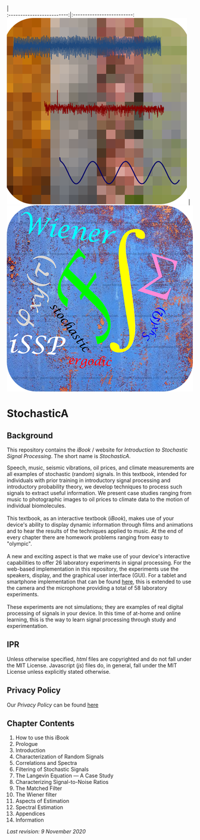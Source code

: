 <!-- 
<table style="margin:0px auto;">
	<tr style="text-align:center; border: 0px">
		<td style="text-align:right; padding-right:25px;"><img src="images/StochasticA.png" height="30%"></td>
		<td style="text-align:left; padding-left:25px;"><img src="images/StochasticS.png" height="30%"></td>
	</tr>
</table>
 -->

  |  
:-------------------------:|:-------------------------:
<img src="images/StochasticA.png" height="30%">  |  <img src="images/StochasticS.png" height="30%">

# StochasticA

## Background
This repository contains the *iBook* / website for *Introduction to Stochastic Signal Processing*. The short name is *StochasticA*.

Speech, music, seismic vibrations, oil prices, and climate measurements are all examples of stochastic (random) signals. In this textbook, intended for individuals with prior training in introductory signal processing and introductory probability theory, we develop techniques to process such signals to extract useful information. We present case studies ranging from music to photographic images to oil prices to climate data to the motion of individual biomolecules.
<br><br>
This textbook, as an interactive textbook (*iBook*), makes use of your device's ability to display dynamic information through films and animations and to hear the results of the techniques applied to music. At the end of every chapter there are homework problems ranging from easy to "olympic".
<br><br>
A new and exciting aspect is that we make use of your device's interactive capabilities to offer 26 laboratory experiments in signal processing. For the web-based implementation in this repository, the experiments use the speakers, display, and the graphical user interface (GUI). For a tablet and smartphone implementation that can be found [here](https://apps.apple.com/us/app/stochastic-signal-processing/id1450268179?ls=1), this is extended to use the camera and the microphone providing a total of 58 laboratory experiments.
<br><br>
These experiments are not simulations; they are examples of real digital processing of signals in your device. In this time of at-home and online learning, this is the way to learn signal processing through study and experimentation.

## IPR
Unless otherwise specified, *html* files are copyrighted and do not fall under the MIT License. Javascript (*js*) files do, in general, fall under the MIT License unless explicitly stated otherwise.

## Privacy Policy
Our *Privacy Policy* can be found [here](https://sites.google.com/socraticsoftware.org/socraticsoftware/privacy-policy)

## Chapter Contents

1. How to use this iBook
1. Prologue
1. Introduction
1. Characterization of Random Signals
1. Correlations and Spectra
1. Filtering of Stochastic Signals
1. The Langevin Equation &mdash; A Case Study
1. Characterizing Signal-to-Noise Ratios
1. The Matched Filter
1. The Wiener filter
1. Aspects of Estimation
1. Spectral Estimation
1. Appendices
1. Information


*Last revision: 9 November 2020*
